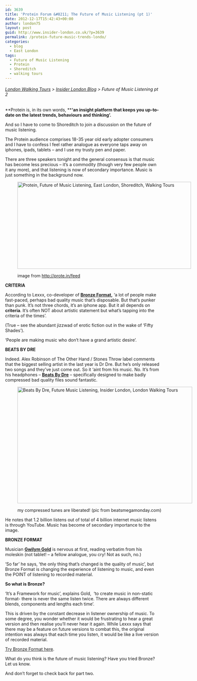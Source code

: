 ```yaml
---
id: 3639
title: 'Protein Forum &#8211; The Future of Music Listening (pt 1)'
date: 2012-12-17T15:42:43+00:00
author: london75
layout: post
guid: http://www.insider-london.co.uk/?p=3639
permalink: /protein-future-music-trends-londo/
categories:
  - blog
  - East London
tags:
  - Future of Music Listening
  - Protein
  - Shoreditch
  - walking tours
---
```

###### [London Walking Tours](http://www.insider-london.co.uk/ "London Walking Tours") > [Insider London Blog](http://www.insider-london.co.uk/blog/ "Insider London Blog") > Future of Music Listening pt 2

**Protein is, in its own words, ****‘an insight platform that keeps you up-to-date on the latest trends, behaviours and thinking’.**

And so I have to come to Shoreditch to join a discussion on the future of music listening.

The Protein audience comprises 18-35 year old early adopter consumers and I have to confess I feel rather analogue as everyone taps away on iphones, ipads, tablets – and I use my trusty pen and paper.

There are three speakers tonight and the general consensus is that music has become less precious &#8211; it’s a commodity (though very few people own it any more), and that listening is now of secondary importance. Music is just something in the background now.<figure id="attachment_3672" style="width: 565px" class="wp-caption alignnone">

<a href="http://www.insider-london.co.uk/blog/2012/12/17/protein-future-music-trends-londo/protein-logo-black1-2/" rel="attachment wp-att-3672"><img class="size-full wp-image-3672 " src="http://www.insider-london.co.uk/wp-content/uploads/2012/12/protein-logo-black11.jpg" alt="Protein, Future of Music Listening, East London, Shoreditch, Walking Tours" width="565" height="283" /></a><figcaption class="wp-caption-text">image from http://prote.in/feed</figcaption></figure> 

**CRITERIA**

According to Lexxx, co-developer of **[Bronze Format](http://bronzeformat.com/ "Bronze Format"),** ‘a lot of people make fast-paced, perhaps bad quality music that’s disposable. But that’s punker than punk. It’s not three chords, it’s an iphone app. But it all depends on **criteria**. It’s often NOT about artistic statement but what’s tapping into the criteria of the times’.

(True &#8211; see the abundant jizzwad of erotic fiction out in the wake of ‘Fifty Shades’).

‘People are making music who don’t have a grand artistic desire’.

**BEATS BY DRE**

Indeed. Alex Robinson of The Other Hand / Stones Throw label comments that the biggest selling artist in the last year is Dr Dre. But he’s only released two songs and they’ve just come out. So it &#8216;aint from his music. No. It’s from his headphones – **[Beats By Dre](http://uk.beatsbydre.com/ "Beats By Dre")** – specifically designed to make badly compressed bad quality files sound fantastic.<figure id="attachment_3642" style="width: 569px" class="wp-caption alignnone">

<a href="http://www.insider-london.co.uk/blog/2012/12/17/protein-future-music-trends-londo/beats-by-dr-dre-studio-blue-headphones/" rel="attachment wp-att-3642"><img class="size-full wp-image-3642  " src="http://www.insider-london.co.uk/wp-content/uploads/2012/12/Beats-By-Dr-Dre-Studio-Blue-Headphones.jpg" alt="Beats By Dre, Future Music Listening, Insider London, London Walking Tours" width="569" height="379" /></a><figcaption class="wp-caption-text">my compressed tunes are liberated! (pic from beatsmegamonday.com)</figcaption></figure> 

He notes that 1.2 billion listens out of total of 4 billion internet music listens is through YouTube. Music has become of secondary importance to the image.

**BRONZE FORMAT**

Musician **[Gwilym Gold](http://gwilymgold.com/ "Gwilym Gold")** is nervous at first, reading verbatim from his moleskin (not tablet! – a fellow analogue, you cry! Not as such, no.)

‘So far’ he says, ‘the only thing that’s changed is the quality of music’, but Bronze Format is changing the experience of listening to music, and even the POINT of listening to recorded material.

**So what is Bronze?**

‘It’s a Framework for music&#8217;, explains Gold,  &#8216;to create music in non-static format- there is never the same listen twice. There are always different blends, components and lengths each time’.

This is driven by the constant decrease in listener ownership of music. To some degree, you wonder whether it would be frustrating to hear a great version and then realise you’ll never hear it again. While Lexxx says that there may be a feature on future versions to combat this, the original intention was always that each time you listen, it would be like a live version of recorded material.

[Try Bronze Format here](http://bronzeformat.com/ "Bronze Format").

What do you think is the future of music listening? Have you tried Bronze? Let us know.

And don&#8217;t forget to check back for part two.

&nbsp;